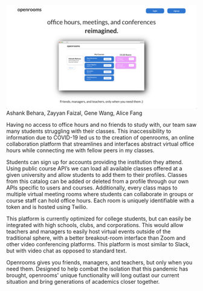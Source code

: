 ![](images/landingpage.png)
Ashank Behara, Zayyan Faizal, Gene Wang, Alice Fang

Having no access to office hours and no friends to study with, our team saw many students struggling with their classes. This inaccessibility to information due to COVID-19 led us to the creation of openrooms, an online collaboration platform that streamlines and interfaces abstract virtual office hours while connecting me with fellow peers in my classes.

Students can sign up for accounts providing the institution they attend. Using public course API’s we can load all available classes offered at a given university and allow students to add them to their profiles. Classes from this catalog can be added or deleted from a profile through our own APIs specific to users and courses. Additionally, every class maps to multiple virtual meeting rooms where students can collaborate in groups or course staff can hold office hours. Each room is uniquely identifiable with a token and is hosted using Twilio.

This platform is currently optimized for college students, but can easily be integrated with high schools, clubs, and corporations. This would allow teachers and managers to easily host virtual events outside of the traditional sphere, with a better breakout-room interface than Zoom and other video conferencing platforms. This platform is most similar to Slack, but with video chat as opposed to standard text.

Openrooms gives you friends, managers, and teachers, but only when you need them. Designed to help combat the isolation that this pandemic has brought, openrooms' unique functionality will long outlast our current situation and bring generations of academics closer together.
